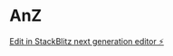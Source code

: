 # AnZ

[Edit in StackBlitz next generation editor ⚡️](https://stackblitz.com/~/github.com/mohammedzaid8302/AnZ)